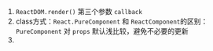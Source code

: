 <!--
 * @Author       : BigDgreen
 * @Date         : 2021-01-04 20:46:46
 * @LastEditors  : BigDgreen
 * @LastEditTime : 2021-01-04 21:49:05
 * @FilePath     : \前端知识点总结\React\基础知识.md
-->
1. `ReactDOM.render()` 第三个参数 `callback`
2. class方式：`React.PureComponent` 和 `ReactComponent`的区别：`PureComponent` 对 `props` 默认浅比较，避免不必要的更新
3. 